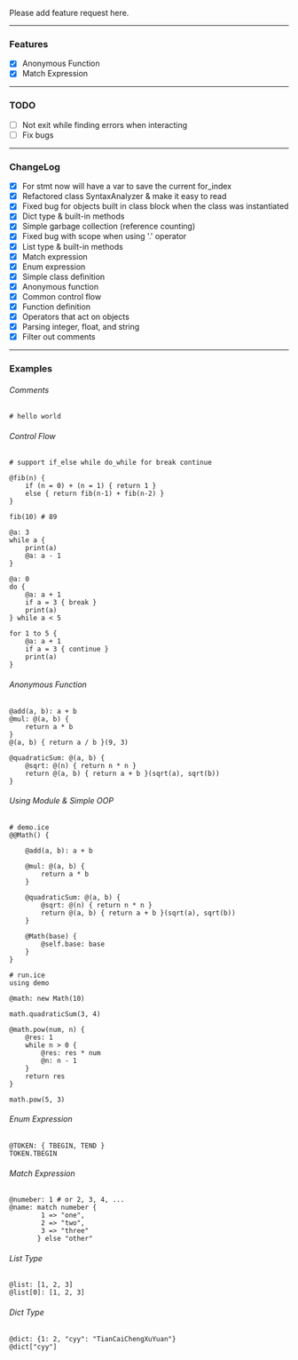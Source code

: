Please add feature request here.

<hr>

### Features
+ [X] Anonymous Function
+ [X] Match Expression

<hr>

### TODO
+ [ ] Not exit while finding errors when interacting
+ [ ] Fix bugs 

<hr>

### ChangeLog
+ [X] For stmt now will have a var to save the current for_index
+ [X] Refactored class SyntaxAnalyzer & make it easy to read
+ [X] Fixed bug for objects built in class block when the class was instantiated
+ [X] Dict type & built-in methods
+ [X] Simple garbage collection (reference counting)
+ [X] Fixed bug with scope when using '.' operator
+ [X] List type & built-in methods
+ [X] Match expression
+ [X] Enum expression
+ [X] Simple class definition
+ [X] Anonymous function
+ [X] Common control flow
+ [X] Function definition
+ [X] Operators that act on objects
+ [X] Parsing integer, float, and string
+ [X] Filter out comments

<hr>

### Examples

###### Comments
```ice
# hello world
```

###### Control Flow
```ice
# support if_else while do_while for break continue

@fib(n) {
    if (n = 0) + (n = 1) { return 1 }
    else { return fib(n-1) + fib(n-2) }
}

fib(10) # 89

@a: 3
while a {
    print(a)
    @a: a - 1
}

@a: 0
do {
    @a: a + 1
    if a = 3 { break }
    print(a)
} while a < 5

for 1 to 5 {
    @a: a + 1
    if a = 3 { continue }
    print(a)
}
```

###### Anonymous Function
```ice
@add(a, b): a + b
@mul: @(a, b) {
    return a * b
}
@(a, b) { return a / b }(9, 3)

@quadraticSum: @(a, b) {
    @sqrt: @(n) { return n * n }
    return @(a, b) { return a + b }(sqrt(a), sqrt(b))
}
```

###### Using Module & Simple OOP
```ice
# demo.ice
@@Math() {

    @add(a, b): a + b

    @mul: @(a, b) {
        return a * b
    }

    @quadraticSum: @(a, b) {
        @sqrt: @(n) { return n * n }
        return @(a, b) { return a + b }(sqrt(a), sqrt(b))
    }

    @Math(base) {
        @self.base: base
    }
}
```

```ice
# run.ice
using demo

@math: new Math(10)

math.quadraticSum(3, 4)

@math.pow(num, n) {
    @res: 1
    while n > 0 {
        @res: res * num
        @n: n - 1
    }
    return res
}

math.pow(5, 3)
```

###### Enum Expression
```ice
@TOKEN: { TBEGIN, TEND }
TOKEN.TBEGIN
```

###### Match Expression
```ice
@numeber: 1 # or 2, 3, 4, ...
@name: match numeber {
        1 => "one",
        2 => "two",
        3 => "three"
       } else "other"
```

###### List Type
```ice
@list: [1, 2, 3]
@list[0]: [1, 2, 3]
```

###### Dict Type
```ice
@dict: {1: 2, "cyy": "TianCaiChengXuYuan"}
@dict["cyy"]
```